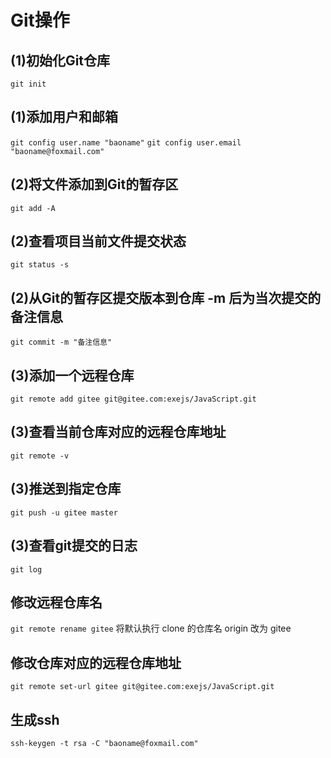 # Git操作

## (1)初始化Git仓库
`git init`
## (1)添加用户和邮箱
`git config user.name "baoname"`
`git config user.email "baoname@foxmail.com"`

## (2)将文件添加到Git的暂存区
`git add -A`
## (2)查看项目当前文件提交状态
`git status -s`
## (2)从Git的暂存区提交版本到仓库 -m 后为当次提交的备注信息
`git commit -m "备注信息"`

## (3)添加一个远程仓库
`git remote add gitee git@gitee.com:exejs/JavaScript.git`
## (3)查看当前仓库对应的远程仓库地址
`git remote -v`
## (3)推送到指定仓库
`git push -u gitee master`
## (3)查看git提交的日志
`git log`

## 修改远程仓库名
`git remote rename gitee` 将默认执行 clone 的仓库名 origin 改为 gitee
## 修改仓库对应的远程仓库地址
`git remote set-url gitee git@gitee.com:exejs/JavaScript.git`
## 生成ssh
`ssh-keygen -t rsa -C "baoname@foxmail.com"`